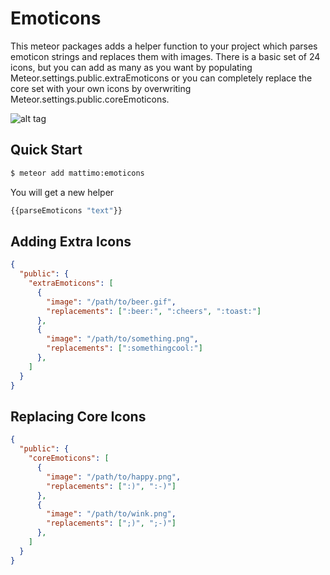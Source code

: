 # Emoticons

This meteor packages adds a helper function to your project which parses
emoticon strings and replaces them with images. There is a basic set of 24
icons, but you can add as many as you want by populating
Meteor.settings.public.extraEmoticons or you can completely replace the core
set with your own icons by overwriting Meteor.settings.public.coreEmoticons.

![alt tag](https://raw.github.com/dubvfan87/meteor-emoticons/master/meteor-emoticons.png)

## Quick Start
```bash
$ meteor add mattimo:emoticons
```

You will get a new helper

```javascript
{{parseEmoticons "text"}}
```

## Adding Extra Icons
```json
{
  "public": {
    "extraEmoticons": [
      {
        "image": "/path/to/beer.gif",
        "replacements": [":beer:", ":cheers", ":toast:"]
      },
      {
        "image": "/path/to/something.png",
        "replacements": [":somethingcool:"]
      },
    ]
  }
}
```

## Replacing Core Icons
```json
{
  "public": {
    "coreEmoticons": [
      {
        "image": "/path/to/happy.png",
        "replacements": [":)", ":-)"]
      },
      {
        "image": "/path/to/wink.png",
        "replacements": [";)", ";-)"]
      },
    ]
  }
}
```
